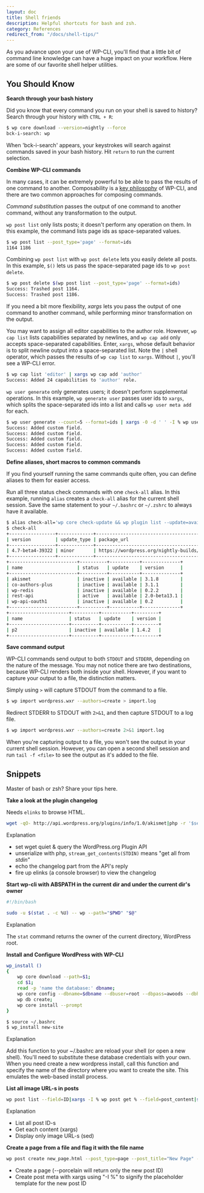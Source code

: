```yaml
---
layout: doc
title: Shell friends
description: Helpful shortcuts for bash and zsh.
category: References
redirect_from: "/docs/shell-tips/"
---
```


As you advance upon your use of WP-CLI, you'll find that a little bit of command line knowledge can have a huge impact on your workflow. Here are some of our favorite shell helper utilities.

## You Should Know

**Search through your bash history**

Did you know that every command you run on your shell is saved to history? Search through your history with `CTRL + R`:

```bash
$ wp core download --version=nightly --force
bck-i-search: wp
```

When 'bck-i-search' appears, your keystrokes will search against commands saved in your bash history. Hit `return` to run the current selection.

**Combine WP-CLI commands**

In many cases, it can be extremely powerful to be able to pass the results of one command to another. Composability is a [key philosophy](/docs/philosophy/) of WP-CLI, and there are two common approaches for composing commands.

*Command substitution* passes the output of one command to another command, without any transformation to the output.

`wp post list` only lists posts; it doesn't perform any operation on them. In this example, the command lists page ids as space-separated values.

```bash
$ wp post list --post_type='page' --format=ids
1164 1186
```
Combining `wp post list` with `wp post delete` lets you easily delete all posts. In this example, `$()` lets us pass the space-separated page ids to `wp post delete`.

```bash
$ wp post delete $(wp post list --post_type='page' --format=ids)
Success: Trashed post 1164.
Success: Trashed post 1186.
```

If you need a bit more flexibility, *xargs* lets you pass the output of one command to another command, while performing minor transformation on the output.

You may want to assign all editor capabilities to the author role. However, `wp cap list` lists capabilities separated by newlines, and `wp cap add` only accepts space-separated capabilities. Enter, `xargs`, whose default behavior is to split newline output into a space-separated list. Note the `|` shell operator, which passes the results of `wp cap list` to `xargs`. Without `|`, you'll see a WP-CLI error.

```bash
$ wp cap list 'editor' | xargs wp cap add 'author'
Success: Added 24 capabilities to 'author' role.
```

`wp user generate` only generates users; it doesn't perform supplemental operations. In this example, `wp generate user` passes user ids to `xargs`, which splits the space-separated ids into a list and calls `wp user meta add` for each.

```bash
$ wp user generate --count=5 --format=ids | xargs -0 -d ' ' -I % wp user meta add % foo bar
Success: Added custom field.
Success: Added custom field.
Success: Added custom field.
Success: Added custom field.
Success: Added custom field.
```

**Define aliases, short macros to common commands**

If you find yourself running the same commands quite often, you can define aliases to them for easier access.

Run all three status check commands with one `check-all` alias. In this example, running `alias` creates a `check-all` alias for the current shell session. Save the same statement to your `~/.bashrc` or `~/.zshrc` to always have it available.

```bash
$ alias check-all='wp core check-update && wp plugin list --update=available && wp theme list --update=available'
$ check-all
+-----------------+-------------+-----------------------------------------------------------+
| version         | update_type | package_url                                               |
+-----------------+-------------+-----------------------------------------------------------+
| 4.7-beta4-39322 | minor       | https://wordpress.org/nightly-builds/wordpress-latest.zip |
+-----------------+-------------+-----------------------------------------------------------+
+-------------------------+----------+-----------+--------------+
| name                    | status   | update    | version      |
+-------------------------+----------+-----------+--------------+
| akismet                 | inactive | available | 3.1.8        |
| co-authors-plus         | inactive | available | 3.1.1        |
| wp-redis                | inactive | available | 0.2.2        |
| rest-api                | active   | available | 2.0-beta13.1 |
| wp-api-oauth1           | inactive | available | 0.2          |
+-------------------------+----------+-----------+--------------+
+----------------------+----------+-----------+---------+
| name                 | status   | update    | version |
+----------------------+----------+-----------+---------+
| p2                   | inactive | available | 1.4.2   |
+----------------------+----------+-----------+---------+
```

**Save command output**

WP-CLI commands send output to both `STDOUT` and `STDERR`, depending on the nature of the message. You may not notice there are two destinations, because WP-CLI renders both inside your shell. However, if you want to capture your output to a file, the distinction matters.

Simply using `>` will capture STDOUT from the command to a file.

```bash
$ wp import wordpress.wxr --authors=create > import.log
```

Redirect STDERR to STDOUT with `2>&1`, and then capture STDOUT to a log file.

```bash
$ wp import wordpress.wxr --authors=create 2>&1 import.log
```

When you're capturing output to a file, you won't see the output in your current shell session. However, you can open a second shell session and run `tail -f <file>` to see the output as it's added to the file.

## Snippets

Master of bash or zsh? Share your tips here.

**Take a look at the plugin changelog**

Needs `elinks` to browse HTML.

```bash
wget -qO- http://api.wordpress.org/plugins/info/1.0/akismet|php -r '$seri=unserialize(stream_get_contents(STDIN)); echo $seri->sections["changelog"];'|elinks -force-html
```

Explanation

- set wget quiet & query the WordPress.org Plugin API
- unserialize with php, `stream_get_contents(STDIN)` means "get all from *stdin*"
- echo the changelog part from the API's reply
- fire up elinks (a console browser) to view the changelog

**Start wp-cli with ABSPATH in the current dir and under the current dir's owner**

```bash
#!/bin/bash

sudo -u $(stat . -c %U) -- wp --path="$PWD" "$@"
```

Explanation

The `stat` command returns the owner of the current directory, WordPress root.

**Install and Configure WordPress with WP-CLI**

```bash
wp_install () 
{ 
    wp core download --path=$1;
    cd $1;
    read -p 'name the database:' dbname;
    wp core config --dbname=$dbname --dbuser=root --dbpass=awoods --dbhost=localhost;
    wp db create;
    wp core install --prompt
}

$ source ~/.bashrc
$ wp_install new-site
```

Explanation

Add this function to your ~/.bashrc are reload your shell (or open a new shell). 
You'll need to substitute these database credentials with your own.
When you need create a new wordpress install, call this function and specify the
name of the directory where you want to create the site. This emulates the 
web-based install process.

**List all image URL-s in posts**

```bash
wp post list --field=ID|xargs -I % wp post get % --field=post_content|sed -ne 's;.*\(https\?\S\+\(jpe\?g\|png\|gif\)\).*;\1;gp'
```

Explanation

- List all post ID-s
- Get each content (xargs)
- Display only image URL-s (sed)

**Create a page from a file and flag it with the file name**

```bash
wp post create new_page.html --post_type=page --post_title="New Page" --porcelain | xargs -I % wp post meta add % imported_from new_page.html
```
- Create a page (--porcelain will return only the new post ID)
- Create post meta with xargs using "-I %" to signify the placeholder template for the new post ID
